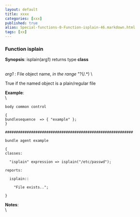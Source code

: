 ```yaml
---
layout: default
title: xxxx
categories: [xxx]
published: true
alias: Special-functions-0-Function-isplain-46.markdown.html
tags: [xx]
---
```


### Function isplain

**Synopsis**: isplain(arg1) returns type **class**

\
 *arg1* : File object name, *in the range* "?(/.\*) \

True if the named object is a plain/regular file

**Example**:\
 \

    body common control

    {
    bundlesequence  => { "example" };
    }

    ###########################################################

    bundle agent example

    {     
    classes:

      "isplain" expression => isplain("/etc/passwd");

    reports:

      isplain::

        "File exists..";

    }

**Notes**:\
 \
